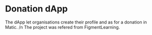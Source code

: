# Donation dApp

The dApp let organisations create their profile and as for a donation in Matic. /n
The project was refered from FigmentLearning. 
